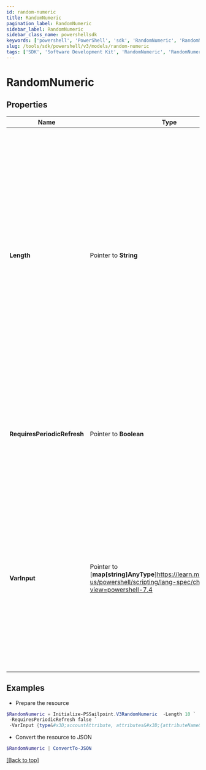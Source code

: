```yaml
---
id: random-numeric
title: RandomNumeric
pagination_label: RandomNumeric
sidebar_label: RandomNumeric
sidebar_class_name: powershellsdk
keywords: ['powershell', 'PowerShell', 'sdk', 'RandomNumeric', 'RandomNumeric'] 
slug: /tools/sdk/powershell/v3/models/random-numeric
tags: ['SDK', 'Software Development Kit', 'RandomNumeric', 'RandomNumeric']
---
```



# RandomNumeric

## Properties

Name | Type | Description | Notes
------------ | ------------- | ------------- | -------------
**Length** |  Pointer to **String** | This is an integer value specifying the size/number of characters the random string must contain   * This value must be a positive number and cannot be blank   * If no length is provided, the transform will default to a value of `32`   * Due to identity attribute data constraints, the maximum allowable value is `450` characters  | [optional] 
**RequiresPeriodicRefresh** |  Pointer to **Boolean** | A value that indicates whether the transform logic should be re-evaluated every evening as part of the identity refresh process | [optional] [default to $false]
**VarInput** |  Pointer to [**map[string]AnyType**]https://learn.microsoft.com/en-us/powershell/scripting/lang-spec/chapter-04?view=powershell-7.4 | This is an optional attribute that can explicitly define the input data which will be fed into the transform logic. If input is not provided, the transform will take its input from the source and attribute combination configured via the UI. | [optional] 

## Examples

- Prepare the resource
```powershell
$RandomNumeric = Initialize-PSSailpoint.V3RandomNumeric  -Length 10 `
 -RequiresPeriodicRefresh false `
 -VarInput {type&#x3D;accountAttribute, attributes&#x3D;{attributeName&#x3D;first_name, sourceName&#x3D;Source}}
```

- Convert the resource to JSON
```powershell
$RandomNumeric | ConvertTo-JSON
```


[[Back to top]](#) 

